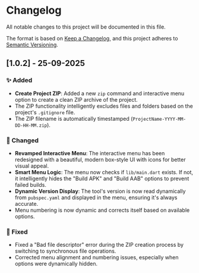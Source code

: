 # Changelog

All notable changes to this project will be documented in this file.

The format is based on [Keep a Changelog](https://keepachangelog.com/en/1.0.0/),
and this project adheres to [Semantic Versioning](https://semver.org/spec/v2.0.0.html).

## [1.0.2] - 25-09-2025

### ✨ Added
-   **Create Project ZIP**: Added a new `zip` command and interactive menu option to create a clean ZIP archive of the project.
-   The ZIP functionality intelligently excludes files and folders based on the project's `.gitignore` file.
-   The ZIP filename is automatically timestamped (`ProjectName-YYYY-MM-DD-HH-MM.zip`).

### 🎨 Changed
-   **Revamped Interactive Menu**: The interactive menu has been redesigned with a beautiful, modern box-style UI with icons for better visual appeal.
-   **Smart Menu Logic**: The menu now checks if `lib/main.dart` exists. If not, it intelligently hides the "Build APK" and "Build AAB" options to prevent failed builds.
-   **Dynamic Version Display**: The tool's version is now read dynamically from `pubspec.yaml` and displayed in the menu, ensuring it's always accurate.
-   Menu numbering is now dynamic and corrects itself based on available options.

### 🐛 Fixed
-   Fixed a "Bad file descriptor" error during the ZIP creation process by switching to synchronous file operations.
-   Corrected menu alignment and numbering issues, especially when options were dynamically hidden.
